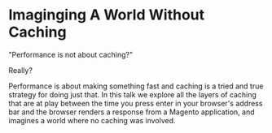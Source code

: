 # Imaginging A World Without Caching

"Performance is not about caching?"

Really?

Performance is about making something fast and caching is a tried and true strategy for doing just that. In this talk we explore all the layers of caching that are at play between the time you press enter in your browser's address bar and the browser renders a response from a Magento application, and imagines a world where no caching was involved.
